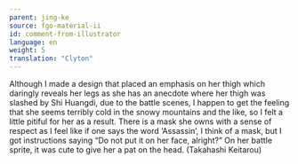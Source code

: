 ```yaml
---
parent: jing-ke
source: fgo-material-ii
id: comment-from-illustrator
language: en
weight: 5
translation: "Clyton"
---
```


Although I made a design that placed an emphasis on her thigh which daringly reveals her legs as she has an anecdote where her thigh was slashed by Shi Huangdi, due to the battle scenes, I happen to get the feeling that she seems terribly cold in the snowy mountains and the like, so I felt a little pitiful for her as a result. There is a mask she owns with a sense of respect as I feel like if one says the word ‘Assassin’, I think of a mask, but I got instructions saying “Do not put it on her face, alright?” On her battle sprite, it was cute to give her a pat on the head. (Takahashi Keitarou)
